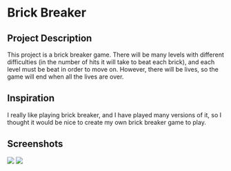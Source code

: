# Brick Breaker

<h2>Project Description</h2>
<P>This project is a brick breaker game. There will be many levels with different difficulties (in the number of hits it will take to beat each brick), and each level must be beat in order to move on. However, there will be lives, so the game will end when all the lives are over.</P>

<h2>Inspiration</h2>
<P>I really like playing brick breaker, and I have played many versions of it, so I thought it would be nice to create my own brick breaker game to play.</P>

<h2>Screenshots</h2>
<img src = http://i.imgur.com/FcBTCLD.png>
<img src = http://i.imgur.com/qZ6tVPW.png>
<img scr = http://i.imgur.com/LjszZkf.png>
